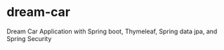 # dream-car
Dream Car Application with Spring boot, Thymeleaf, Spring data jpa, and Spring Security
